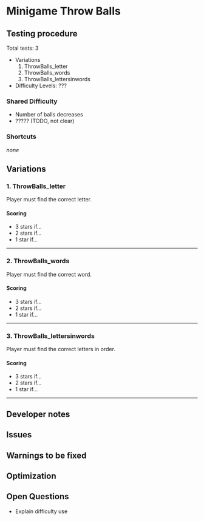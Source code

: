 # Minigame Throw Balls

## Testing procedure
Total tests: 3
- Variations
    1. ThrowBalls_letter
	2. ThrowBalls_words
	3. ThrowBalls_lettersinwords
- Difficulty Levels: ???


### Shared Difficulty
- Number of balls decreases
- ????? (TODO, not clear)


### Shortcuts
_none_

## Variations
### 1. ThrowBalls_letter
Player must find the correct letter.

#### Scoring
- 3 stars if...
- 2 stars if...
- 1 star if...
---
### 2. ThrowBalls_words
Player must find the correct word.

#### Scoring
- 3 stars if...
- 2 stars if...
- 1 star if...
---
### 3. ThrowBalls_lettersinwords
Player must find the correct letters in order.

#### Scoring
- 3 stars if...
- 2 stars if...
- 1 star if...
---
## Developer notes

## Issues

## Warnings to be fixed

## Optimization

## Open Questions
- Explain difficulty use